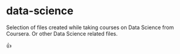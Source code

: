 # data-science
Selection of files created while taking courses on Data Science from Coursera. Or other Data Science related files.

:+1:

